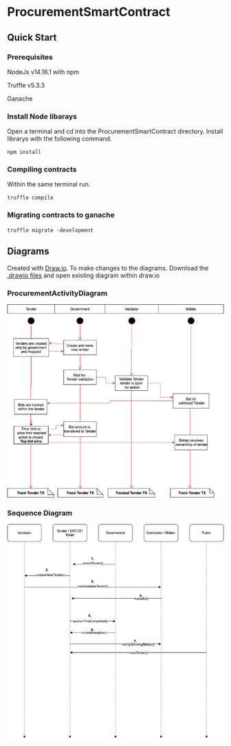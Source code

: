 
# ProcurementSmartContract

## Quick Start

### Prerequisites

NodeJs v14.16.1 with npm

Truffle v5.3.3

Ganache

### Install Node libarays 

Open a terminal and cd into the ProcurementSmartContract directory. Install librarys with the following command.

    npm install 
    
### Compiling contracts 

Within the same terminal run.

    truffle compile
    
### Migrating contracts to ganache

    truffle migrate -development



## Diagrams

Created with [Draw.io](https://www.diagrams.net/). To make changes to the diagrams. Download the [.drawio files](./assets/diagrams) and open existing diagram within draw.io

### ProcurementActivityDiagram

![Diagram](./assets/readmePics/ProcurementActivityDiagram.png)

### Sequence Diagram

![Diagram](./assets/readmePics/ProcurementSmartContractSequenceDiagram.png)
